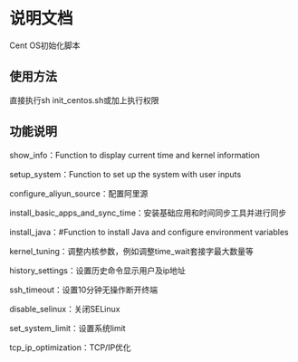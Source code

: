 # 说明文档
Cent OS初始化脚本

## 使用方法
直接执行sh init_centos.sh或加上执行权限

## 功能说明
show_info：Function to display current time and kernel information

setup_system：Function to set up the system with user inputs

configure_aliyun_source：配置阿里源

install_basic_apps_and_sync_time：安装基础应用和时间同步工具并进行同步

install_java：#Function to install Java and configure environment variables

kernel_tuning：调整内核参数，例如调整time_wait套接字最大数量等

history_settings：设置历史命令显示用户及ip地址

ssh_timeout：设置10分钟无操作断开终端

disable_selinux：关闭SELinux

set_system_limit：设置系统limit

tcp_ip_optimization：TCP/IP优化

